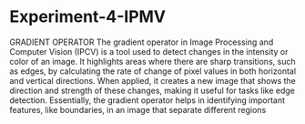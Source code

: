 # Experiment-4-IPMV
GRADIENT OPERATOR The gradient operator in Image Processing and Computer Vision (IPCV) is a tool used to detect changes in the intensity or color of an image. It highlights areas where there are sharp transitions, such as edges, by calculating the rate of change of pixel values in both horizontal and vertical directions. When applied, it creates a new image that shows the direction and strength of these changes, making it useful for tasks like edge detection. Essentially, the gradient operator helps in identifying important features, like boundaries, in an image that separate different regions

